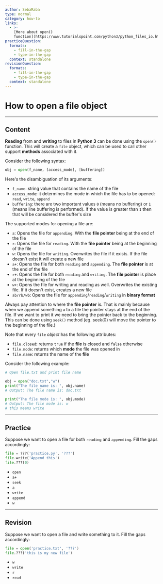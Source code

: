 ```yaml
---
author: SebaRaba
type: normal
category: how-to
links:
  - >-
    [More about open()
    function](https://www.tutorialspoint.com/python3/python_files_io.htm){website}
practiceQuestion:
  formats:
    - fill-in-the-gap
    - type-in-the-gap
  context: standalone
revisionQuestion:
  formats:
    - fill-in-the-gap
    - type-in-the-gap
  context: standalone
---
```


# How to open a file object


---

## Content

**Reading** from and **writing** to files in **Python 3** can be done using the `open()` function. This will create a `file` object, which can be used to call other support **methods** associated with it.

Consider the following syntax:

```python
obj = open(f_name, [access_mode], [buffering])
```

Here's the disambiguation of its arguments:

- `f_name`: string value that contains the name of the file
- `access_mode`: it determines the mode in which the file has to be opened: `read`, `write`, `append`
- `buffering`: there are two important values `0` (means no buffering) or `1` (means line buffering is performed). If the value is greater than `1` then that will be considered the buffer's size

The supported modes for opening a file are:

- `a`: Opens the file for `appending`. With the **file pointer** being at the end of the file
- `r`: Opens the file for `reading`. With the **file pointer** being at the beginning of the file
- `w`: Opens the file for `writing`. Overwrites the file if it exists. If the file doesn't exist it will create a new file
- `a+`: Opens the file for both `reading` and `appending`. The **file pointer** is at the end of the file
- `r+`: Opens the file for both `reading` and `writing`. The **file pointer** is place at the beginning of the file
- `w+`: Opens the file for writing and reading as well. Overwrites the existing file. If it doesn't exist, creates a new file
- `ab/rb/wb`: Opens the file for `appending`/`reading`/`writing` in **binary format**

Always pay attention to where the **file pointer** is. That is mainly because when we append something `a` to a file the pointer stays at the end of the file. If we want to print it we need to bring the pointer back to the beginning. This can be done using `seek()` method (eg. seek(0) will move the pointer to the beginning of the file.)

Note that every `file` *object* has the following attributes:

- `file.closed`: returns `true` if the **file** is closed and `false` otherwise
- `file.mode`: returns which **mode** the file was opened in
- `file.name`: returns the name of the **file**

Consider the following example:

```python
# Open file.txt and print file name

obj = open("doc.txt","w")
print("The file name is: ", obj.name)
# Output: The file name is: doc.txt

print("The file mode is: ", obj.mode)
# Output: The file mode is: w
# this means write
```


---

## Practice

Suppose we want to open a file for both `reading` and `appending`. Fill the gaps accordingly:

```python
file = ???('practice.py', '???')
file.write('Append this')
file.???(0)
```

- `open`
- `a+`
- `seek`
- `a`
- `write`
- `append`
- `w`


---

## Revision

Suppose we want to open a file and write something to it. Fill the gaps accordingly:

```python
file = open('practice.txt', '???')
file.???('this is my new file')
```

- `w`
- `write`
- `r`
- `read`
 
